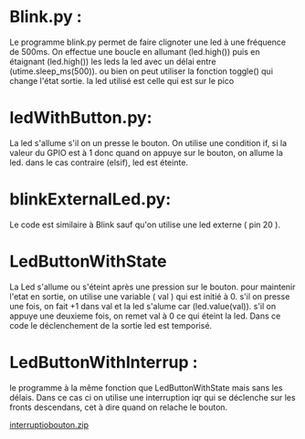 # Blink.py : 

Le programme blink.py permet de faire clignoter une led à une fréquence de 500ms. On effectue une boucle en allumant (led.high()) puis en étaignant (led.high()) les leds la led avec un délai entre (utime.sleep_ms(500)). ou bien on peut utiliser la fonction toggle() qui change l'état sortie. la led utilisé est celle qui est sur le pico


# ledWithButton.py:

La led s'allume s'il on un presse le bouton. On utilise une condition if, si la valeur du GPIO est à 1 donc quand on appuye sur le bouton, on allume la led. dans le cas contraire (elsif), led est éteinte.



# blinkExternalLed.py:

Le code est similaire à Blink sauf qu'on utilise une led externe ( pin 20 ).


# LedButtonWithState

La Led s'allume ou s'éteint après une pression sur le bouton. pour maintenir l'etat en sortie, on utilise une variable ( val ) qui est initié à 0. s'il on presse une fois, on fait +1 dans val et la led s'alume car (led.value(val)). s'il on appuye une deuxieme fois, on remet val à 0 ce qui éteint la led. Dans ce code le déclenchement de la sortie led est temporisé.

# LedButtonWithInterrup : 

le programme à la même fonction que LedButtonWithState mais sans les délais. Dans ce cas ci on utilise une interruption iqr
qui se déclenche sur les fronts descendans, cet à dire quand on relache le bouton. 



[interruptiobouton.zip](https://github.com/hepl-freres/smartcities/files/10952294/interruptiobouton.zip)







